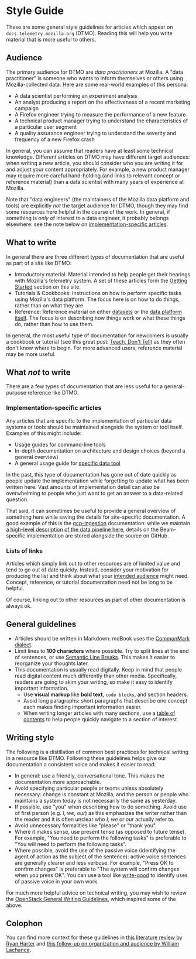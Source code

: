# Style Guide

These are some general style guidelines for articles which appear on `docs.telemetry.mozilla.org` (DTMO). Reading this will help you write material that is more useful to others.

<!-- toc -->

## Audience

The primary audience for DTMO are *data practitioners* at Mozilla. A "data practitioner" is someone who wants to inform themselves or others using Mozilla-collected data. Here are some real-world examples of this persona:

* A data scientist performing an experiment analysis
* An analyst producing a report on the effectiveness of a recent marketing campaign
* A Firefox engineer trying to measure the performance of a new feature
* A technical product manager trying to understand the characteristics of a particular user segment
* A quality assurance engineer trying to understand the severity and frequency of a new Firefox crash

In general, you can assume that readers have at least some technical knowledge. Different articles on DTMO may have different target audiences: when writing a new article, you should consider who you are writing it for and adjust your content appropriately. For example, a new product manager may require more careful hand-holding (and links to relevant concept or reference material) than a data scientist with many years of experience at Mozilla.

Note that "data engineers" (the maintainers of the Mozilla data platform and tools) are explicitly *not* the target audience for DTMO, though they may find some resources here helpful in the course of the work. In general, if something is *only* of interest to a data engineer, it probably belongs elsewhere: see the note below on [implementation-specific articles](#implementation-specific-articles).

## What to write

In general there are three different types of documentation that are useful as part of a site like DTMO:

* Introductory material: Material intended to help people get their bearings with Mozilla's telemetry system. A set of these articles form the [Getting Started](../concepts/getting_started.html) section on this site.
* Tutorials & Cookbooks: Instructions on how to perform specific tasks using Mozilla's data platform. The focus here is on how to do things, rather than on what they are.
* Reference: Reference material on either [datasets](../datasets/reference.md) or the [data platform itself](../reference/index.md). The focus is on describing how things work or what these things do, rather than how to use them.

In general, the most useful type of documentation for newcomers is usually a cookbook or tutorial (see this great post: [Teach, Don't Tell](https://stevelosh.com/blog/2013/09/teach-dont-tell/)) as they often don't know where to begin. For more advanced users, reference material may be more useful.

## What *not* to write

There are a few types of documentation that are less useful for a general-purpose reference like DTMO.

### Implementation-specific articles

Any articles that are specific to the implementation of particular data systems or tools should be maintained alongside the system or tool itself. Examples of this might include:

* Usage guides for command-line tools
* In-depth documentation on architecture and design choices (beyond a general overview)
* A general usage guide for [specific data tool](../tools/interfaces.md)

In the past, this type of documentation has gone out of date quickly as people update the implementation while forgetting to update what has been written here. Vast amounts of implementation detail can also be overwhelming to people who just want to get an answer to a data-related question.

That said, it can sometimes be useful to provide a general overview of something here while saving the details for site-specific documentation. A good example of this is the [gcp-ingestion](https://mozilla.github.io/gcp-ingestion/) documentation: while we maintain [a high-level description of the data pipeline here](../concepts/pipeline/gcp_data_pipeline.md), details on the Beam-specific implementation are stored alongside the source on GitHub.

### Lists of links

Articles which simply link out to other resources are of limited value and tend to go out of date quickly. Instead, consider your motivation for producing the list and think about what your [intended audience](#audience) might need. Concept, reference, or tutorial documentation need not be long to be helpful.

Of course, linking out to other resources as part of other documentation is always ok.

## General guidelines

* Articles should be written in Markdown: mdBook uses the [CommonMark dialect](https://commonmark.org/help/).
* Limit lines to **100 characters** where possible. 
Try to split lines at the end of sentences,
or use [Semantic Line Breaks](http://rhodesmill.org/brandon/2012/one-sentence-per-line/).
This makes it easier to reorganize your thoughts later.
* This documentation is usually read digitally.
Keep in mind that people read digital content much differently than other media.
Specifically, readers are going to skim your writing,
so make it easy to identify important information.
    * Use **visual markup** like **bold text**, `code blocks`, and section headers.
    * Avoid long paragraphs: short paragraphs that describe one concept each makes finding important information easier.
    * When writing longer articles with many sections, use a [table of contents](./index.md#table-of-contents) to help people quickly navigate to a section of interest.


## Writing style

The following is a distillation of common best practices for technical writing in a resource like DTMO. Following these guidelines helps give our documentation a consistent voice and makes it easier to read:

* In general: use a friendly, conversational tone. This makes the documentation more approachable.
* Avoid specifying particular people or teams unless absolutely necessary: change is constant at Mozilla, and the person or people who maintains a system today is not necessarily the same as yesterday.
* If possible, use "you" when describing how to do something. Avoid use of first person (e.g. *I*, *we*, *our*) as this emphasizes the writer rather than the reader and it is often unclear who *I*, *we* or *our* actually refer to. 
* Avoid unnecessary formalities like "please" or "thank you".
* Where it makes sense, use present tense (as opposed to future tense). For example, "You need to perform the following tasks" is preferable to "You will need to perform the following tasks".
* Where possible, avoid the use of the passive voice (identifying the agent of action as the subject of the sentence): active voice sentences are generally clearer and less verbose. For example, "Press OK to confirm changes" is preferable to "The system will confirm changes when you press OK". You can use a tool like [write-good](https://github.com/btford/write-good) to identify uses of passive voice in your own work.

For much more helpful advice on technical writing, you may wish to review the [OpenStack General Writing Guidelines](https://docs.openstack.org/doc-contrib-guide/writing-style/general-writing-guidelines.html), which inspired some of the above.

## Colophon

You can find more context for these guidelines in
[this literature review by Ryan Harter](http://blog.harterrt.com/lit-review.html) and [this follow-up on organization and audience by William Lachance](https://wlach.github.io/blog/2020/05/a-principled-reorganization-of-docs-telemetry-mozilla-org/).
